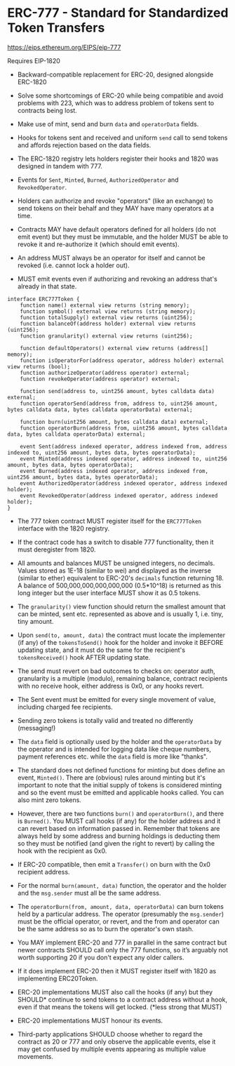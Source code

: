 # ERC-777 - Standard for Standardized Token Transfers

https://eips.ethereum.org/EIPS/eip-777

Requires EIP-1820

 - Backward-compatible replacement for ERC-20, designed alongside ERC-1820

 - Solve some shortcomings of ERC-20 while being compatible and avoid problems with 223, which was to address problem of tokens sent to contracts being lost.

 - Make use of mint, send and burn `data` and `operatorData` fields.

 - Hooks for tokens sent and received and uniform `send` call to send tokens and affords rejection based on the data fields.

 - The ERC-1820 registry lets holders register their hooks and 1820 was designed in tandem with 777.

 - Events for `Sent`, `Minted`, `Burned`, `AuthorizedOperator` and `RevokedOperator`.

 - Holders can authorize and revoke "operators" (like an exchange) to send tokens on their behalf and they MAY have many operators at a time.

 - Contracts MAY have default operators defined for all holders (do not emit event) but they must be immutable, and the holder MUST be able to revoke it and re-authorize it (which should emit events).

 - An address MUST always be an operator for itself and cannot be revoked (i.e. cannot lock a holder out).

 - MUST emit events even if authorizing and revoking an address that's already in that state.

```solidity
interface ERC777Token {
    function name() external view returns (string memory);
    function symbol() external view returns (string memory);
    function totalSupply() external view returns (uint256);
    function balanceOf(address holder) external view returns (uint256);
    function granularity() external view returns (uint256);

    function defaultOperators() external view returns (address[] memory);
    function isOperatorFor(address operator, address holder) external view returns (bool);
    function authorizeOperator(address operator) external;
    function revokeOperator(address operator) external;

    function send(address to, uint256 amount, bytes calldata data) external;
    function operatorSend(address from, address to, uint256 amount, bytes calldata data, bytes calldata operatorData) external;

    function burn(uint256 amount, bytes calldata data) external;
    function operatorBurn(address from, uint256 amount, bytes calldata data, bytes calldata operatorData) external;

    event Sent(address indexed operator, address indexed from, address indexed to, uint256 amount, bytes data, bytes operatorData);
    event Minted(address indexed operator, address indexed to, uint256 amount, bytes data, bytes operatorData);
    event Burned(address indexed operator, address indexed from, uint256 amount, bytes data, bytes operatorData);
    event AuthorizedOperator(address indexed operator, address indexed holder);
    event RevokedOperator(address indexed operator, address indexed holder);
}
```

 - The 777 token contract MUST register itself for the `ERC777Token` interface with the 1820 registry.

 - If the contract code has a switch to disable 777 functionality, then it must deregister from 1820.

 - All amounts and balances MUST be unsigned integers, no decimals. Values stored as 1E-18 (similar to wei) and displayed as the inverse (similar to ether) equivalent to ERC-20's `decimals` function returning 18. A balance of 500,000,000,000,000,000 (0.5*10^18) is returned as this long integer but the user interface MUST show it as 0.5 tokens.

 - The `granularity()` view function should return the smallest amount that can be minted, sent etc. represented as above and is usually 1, i.e. tiny, tiny amount.

 - Upon `send(to, amount, data)` the contract must locate the implementer (if any) of the `tokensToSend()` hook for the holder and invoke it BEFORE updating state, and it must do the same for the recipient's `tokensReceived()` hook AFTER updating state.

 - The send must revert on bad outcomes to checks on: operator auth, granularity is a multiple (modulo), remaining balance, contract recipients with no receive hook, either address is 0x0, or any hooks revert.

 - The Sent event must be emitted for every single movement of value, including charged fee recipients.

 - Sending zero tokens is totally valid and treated no differently (messaging!)

 - The `data` field is optionally used by the holder and the `operatorData` by the operator and is intended for logging data like cheque numbers, payment references etc. while the `data` field is more like "thanks".

 - The standard does not defined functions for minting but does define an event, `Minted()`. There are (obvious) rules around minting but it's important to note that the initial supply of tokens is considered minting and so the event must be emitted and applicable hooks called. You can also mint zero tokens.

 - However, there are two functions `burn()` and `operatorBurn()`, and there is `Burned()`. You MUST call hooks (if any) for the holder address and it can revert based on information passed in. Remember that tokens are always held by some address and burning holdings is deducting them so they must be notified (and given the right to revert) by calling the hook with the recipient as 0x0.

 - If ERC-20 compatible, then emit a `Transfer()` on burn with the 0x0 recipient address.

 - For the normal `burn(amount, data)` function, the operator and the holder and the `msg.sender` must all be the same address.

 - The `operatorBurn(from, amount, data, operatorData)` can burn tokens held by a particular address. The operator (presumably the `msg.sender`) must be the official operator, or revert, and the from and operator can be the same address so as to burn the operator's own stash.

 - You MAY implement ERC-20 and 777 in parallel in the same contract but newer contracts SHOULD call only the 777 functions, so it’s arguably not worth supporting 20 if you don't expect any older callers.

 - If it does implement ERC-20 then it MUST register itself with 1820 as implementing ERC20Token.

 - ERC-20 implementations MUST also call the hooks (if any) but they SHOULD* continue to send tokens to a contract address without a hook, even if that means the tokens will get locked. (*less strong that MUST)

 - ERC-20 implementations MUST honour its events.

 - Third-party applications SHOULD choose whether to regard the contract as 20 or 777 and only observe the applicable events, else it may get confused by multiple events appearing as multiple value movements.
    

